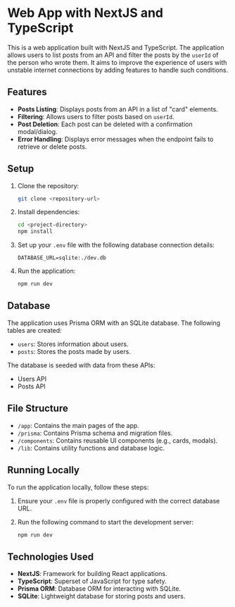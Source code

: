 # Web App with NextJS and TypeScript

This is a web application built with NextJS and TypeScript. The application allows users to list posts from an API and filter the posts by the `userId` of the person who wrote them. It aims to improve the experience of users with unstable internet connections by adding features to handle such conditions.

## Features

- **Posts Listing**: Displays posts from an API in a list of "card" elements.
- **Filtering**: Allows users to filter posts based on `userId`.
- **Post Deletion**: Each post can be deleted with a confirmation modal/dialog.
- **Error Handling**: Displays error messages when the endpoint fails to retrieve or delete posts.

## Setup

1. Clone the repository:

    ```bash
    git clone <repository-url>
    ```

2. Install dependencies:

    ```bash
    cd <project-directory>
    npm install
    ```

3. Set up your `.env` file with the following database connection details:

    ```env
    DATABASE_URL=sqlite:./dev.db
    ```

4. Run the application:

    ```bash
    npm run dev
    ```

## Database

The application uses Prisma ORM with an SQLite database. The following tables are created:

- `users`: Stores information about users.
- `posts`: Stores the posts made by users.

The database is seeded with data from these APIs:

- Users API
- Posts API

## File Structure

- `/app`: Contains the main pages of the app.
- `/prisma`: Contains Prisma schema and migration files.
- `/components`: Contains reusable UI components (e.g., cards, modals).
- `/lib`: Contains utility functions and database logic.

## Running Locally

To run the application locally, follow these steps:

1. Ensure your `.env` file is properly configured with the correct database URL.
2. Run the following command to start the development server:

    ```bash
    npm run dev
    ```

## Technologies Used

- **NextJS**: Framework for building React applications.
- **TypeScript**: Superset of JavaScript for type safety.
- **Prisma ORM**: Database ORM for interacting with SQLite.
- **SQLite**: Lightweight database for storing posts and users.

